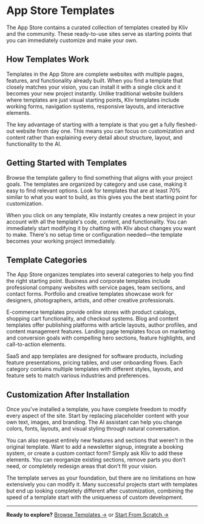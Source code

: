 # App Store Templates

The App Store contains a curated collection of templates created by Kliv and the community. These ready-to-use sites serve as starting points that you can immediately customize and make your own.

## How Templates Work

Templates in the App Store are complete websites with multiple pages, features, and functionality already built. When you find a template that closely matches your vision, you can install it with a single click and it becomes your new project instantly. Unlike traditional website builders where templates are just visual starting points, Kliv templates include working forms, navigation systems, responsive layouts, and interactive elements.

The key advantage of starting with a template is that you get a fully fleshed-out website from day one. This means you can focus on customization and content rather than explaining every detail about structure, layout, and functionality to the AI.

## Getting Started with Templates

Browse the template gallery to find something that aligns with your project goals. The templates are organized by category and use case, making it easy to find relevant options. Look for templates that are at least 70% similar to what you want to build, as this gives you the best starting point for customization.

When you click on any template, Kliv instantly creates a new project in your account with all the template's code, content, and functionality. You can immediately start modifying it by chatting with Kliv about changes you want to make. There's no setup time or configuration needed—the template becomes your working project immediately.

## Template Categories

The App Store organizes templates into several categories to help you find the right starting point. Business and corporate templates include professional company websites with service pages, team sections, and contact forms. Portfolio and creative templates showcase work for designers, photographers, artists, and other creative professionals.

E-commerce templates provide online stores with product catalogs, shopping cart functionality, and checkout systems. Blog and content templates offer publishing platforms with article layouts, author profiles, and content management features. Landing page templates focus on marketing and conversion goals with compelling hero sections, feature highlights, and call-to-action elements.

SaaS and app templates are designed for software products, including feature presentations, pricing tables, and user onboarding flows. Each category contains multiple templates with different styles, layouts, and feature sets to match various industries and preferences.

## Customization After Installation

Once you've installed a template, you have complete freedom to modify every aspect of the site. Start by replacing placeholder content with your own text, images, and branding. The AI assistant can help you change colors, fonts, layouts, and visual styling through natural conversation.

You can also request entirely new features and sections that weren't in the original template. Want to add a newsletter signup, integrate a booking system, or create a custom contact form? Simply ask Kliv to add these elements. You can reorganize existing sections, remove parts you don't need, or completely redesign areas that don't fit your vision.

The template serves as your foundation, but there are no limitations on how extensively you can modify it. Many successful projects start with templates but end up looking completely different after customization, combining the speed of a template start with the uniqueness of custom development.

---

**Ready to explore?** [Browse Templates →](#) or [Start From Scratch →](/templates/from-scratch)